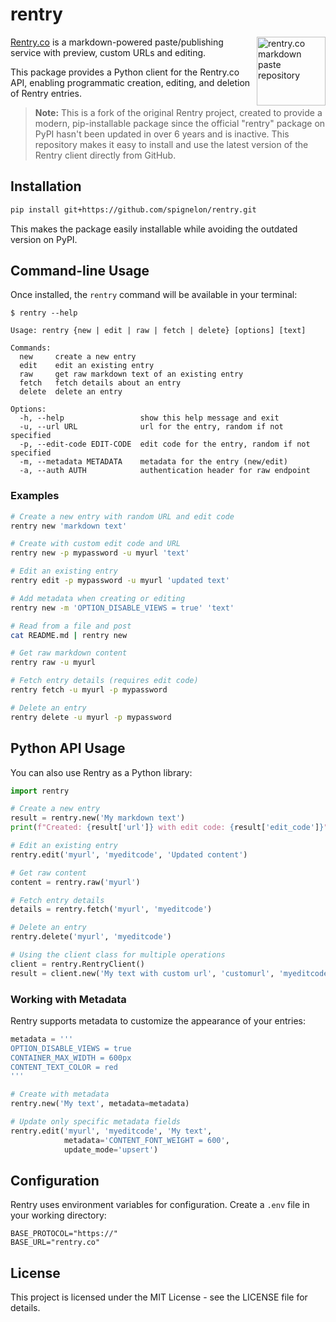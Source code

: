 # rentry

<a href="https://rentry.co/"><img width="110" height="110" src="https://rentry.co/static/logo-border-fit.png" align="right" alt="rentry.co markdown paste repository"></a>

[Rentry.co](https://rentry.co) is a markdown-powered paste/publishing service with preview, custom URLs and editing. 

This package provides a Python client for the Rentry.co API, enabling programmatic creation, editing, and deletion of Rentry entries.

> **Note:** This is a fork of the original Rentry project, created to provide a modern, pip-installable package since the official "rentry" package on PyPI hasn't been updated in over 6 years and is inactive. This repository makes it easy to install and use the latest version of the Rentry client directly from GitHub.

## Installation

```sh
pip install git+https://github.com/spignelon/rentry.git
```

This makes the package easily installable while avoiding the outdated version on PyPI.

## Command-line Usage

Once installed, the `rentry` command will be available in your terminal:

```console
$ rentry --help

Usage: rentry {new | edit | raw | fetch | delete} [options] [text]

Commands:
  new     create a new entry
  edit    edit an existing entry
  raw     get raw markdown text of an existing entry
  fetch   fetch details about an entry
  delete  delete an entry
    
Options:
  -h, --help                 show this help message and exit
  -u, --url URL              url for the entry, random if not specified
  -p, --edit-code EDIT-CODE  edit code for the entry, random if not specified
  -m, --metadata METADATA    metadata for the entry (new/edit)
  -a, --auth AUTH            authentication header for raw endpoint
```

### Examples

```sh
# Create a new entry with random URL and edit code
rentry new 'markdown text'

# Create with custom edit code and URL
rentry new -p mypassword -u myurl 'text'

# Edit an existing entry
rentry edit -p mypassword -u myurl 'updated text'

# Add metadata when creating or editing
rentry new -m 'OPTION_DISABLE_VIEWS = true' 'text'

# Read from a file and post
cat README.md | rentry new

# Get raw markdown content
rentry raw -u myurl

# Fetch entry details (requires edit code)
rentry fetch -u myurl -p mypassword

# Delete an entry
rentry delete -u myurl -p mypassword
```

## Python API Usage

You can also use Rentry as a Python library:

```python
import rentry

# Create a new entry
result = rentry.new('My markdown text')
print(f"Created: {result['url']} with edit code: {result['edit_code']}")

# Edit an existing entry
rentry.edit('myurl', 'myeditcode', 'Updated content')

# Get raw content
content = rentry.raw('myurl')

# Fetch entry details
details = rentry.fetch('myurl', 'myeditcode')

# Delete an entry
rentry.delete('myurl', 'myeditcode')

# Using the client class for multiple operations
client = rentry.RentryClient()
result = client.new('My text with custom url', 'customurl', 'myeditcode')
```

### Working with Metadata

Rentry supports metadata to customize the appearance of your entries:

```python
metadata = '''
OPTION_DISABLE_VIEWS = true
CONTAINER_MAX_WIDTH = 600px
CONTENT_TEXT_COLOR = red
'''

# Create with metadata
rentry.new('My text', metadata=metadata)

# Update only specific metadata fields
rentry.edit('myurl', 'myeditcode', 'My text', 
            metadata='CONTENT_FONT_WEIGHT = 600',
            update_mode='upsert')
```

## Configuration

Rentry uses environment variables for configuration. Create a `.env` file in your working directory:

```
BASE_PROTOCOL="https://"
BASE_URL="rentry.co"
```

## License

This project is licensed under the MIT License - see the LICENSE file for details.
